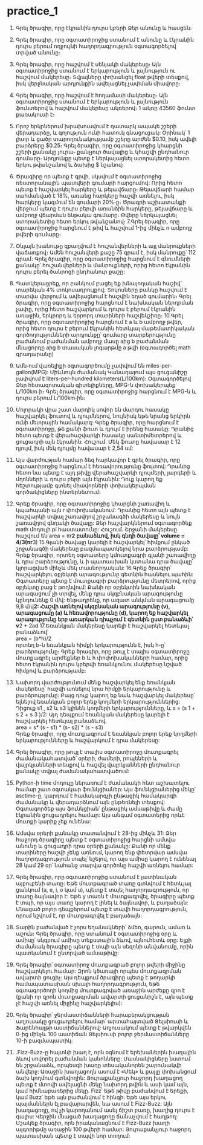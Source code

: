 # practice_1
1. Գրել ծրագիր, որը էկրանին դուրս կբերի Ձեր անունը և հասցեն։
2. Գրել ծրագիր, որը օգտատիրոջից ստանում է անունը և էկրանին դուրս բերում ողջույնի հաղորդագրություն օգտագործելով տրված անունը։
3. Գրել ծրագիր, որը հաշվում է սենյակի մակերեսը։ Այն օգտատիրոջից ստանում է երկարություն և լայնություն ու հաշվում մակերեսը։ Տվյալները փոխանցել float թվերի տեսքով, իսկ վերջնական արդյունքին ավելացնել չափման միավորը։
4. Գրել ծրագիր, որը հաշվում է հողամասի մակերեսը։ Այն օգտատիրոջից ստանում է երկարություն և լայնություն ֆունտերով և հաշվում մակերեսը ակռերով։ 1 ակռը 43560 ֆունտ քառակուսի է։
5. Որոշ երկրներում խրախուսվում է դատարկ ապակե շշերի վերադարձը, և գոյություն ունի հատուկ գնացուցակ։ Օրինակ՝ 1 լիտր և ցածր տարողունակությամբ շշերը արժեն $0.10, իսկ ավելի բարձրերը  $0.25։ Գրել ծրագիր, որը օգտատիրոջից կհարցնի շշերի քանակը յուրա֊ քանչյուր ծավալից և կհաշվի ընդհանուր գումարը։ Արդյունքը պետք է ներկայացնել ստորակետից հետո երկու թվանշանով և ձախից $ նշանով։ 
6. Ծրագիրը որ պետք է գրվի, սկսվում է օգտատիրոջից ռեստորանային պատվերի գումարի հարցումով։ Որից հետո պետք է հաշվարկել հարկերը և թեյավճարը։ Թեյավճարի համար սահմանված է 18%, առանց հարկերը հաշվի առնելու, իսկ հարկերը կազմում են գումարի 20%֊ը։ Ծրագրի աշխատանքի վերջում պետք է դուրս բերվի առանձին հարկերը, թեյավճարը և ամբողջ վճարման ենթակա գումարը։ Թվերը ներկայացնել ստորակետից հետո երկու թվանշանով։
7.Գրել ծրագիր, որը օգտատիրոջից հարցնում է թիվ և հաշվում 1-ից մինչև n ամբողջ թվերի գումարը։
8. Օնլայն խանութը զբաղվում է հուշանվերների և այլ մանրուքների վաճառքով։ Ամեն հուշանվերի քաշը 75 գրամ է, իսկ մանրուքը՝ 112 գրամ։ Գրել ծրագիր, որը օգտատիրոջից հարցնում է գնումների քանակը՝ հուշանվերների և մանրուքների, որից հետո էկրանին դուրս բերել ծանրոցի ընդհանուր քաշը։
9. Պատկերացրեք, որ բանկում բացել եք խնայողական հաշիվ՝ տարեկան 4% տոկոսադրույքով։ Տոկոսները բանկը հաշվում է տարվա վերջում և ավելացնում է հաշվին եղած գումարին։ Գրել ծրագիր, որը օգտատիրոջից հարցնում է նախնական ներդրման չափը, որից հետո հաշվարկում և դուրս է բերում էկրանին առաջին, երկրորդ և երրորդ տարիների հաշվեկշիռը։
10.Գրել ծրագիր, որը օգտատիրոջից հարցնում է a և b ամբողջ թվեր, որից հետո դուրս է բերում էկրանին հետևյալ մաթեմատիկական գործողությունների արդյունքը՝
գումարը
տարբերությունը
բաժանում
բաժանման ամբողջ մասը aից b
բաժանման մնացորդը aից b
տասական լոգարթմը a թվի (օգտագործել math գրադարանը)

11. Ամն֊ում վառելիքի օգտագործումը չափվում են miles-per-gallon(MPG): Միևնույն ժամանակ Կանադայում այս ցուցանիշը չափվում է liters-per-hundred kilometers(L/100km)։ Օգտագործելով Ձեր հետազոտական գիտելիքները, MPG-ն փոխակերպեք L/100km֊ի։ Գրել ծրագիր, որը օգտատիրոջից հարցնում է MPG-ն և դուրս բերում L/100km֊ին։
12.  Մոլորակի վրա շատ մարդիկ սովոր են մարդու հասակը հաշվարկել ֆուտով և դյույմներով, նույնիսկ եթե նրանց երկիրն ունի մետրային համակարգ: Գրեք ծրագիր, որը հարցնում է օգտատիրոջը, թե քանի ֆուտ և դյույմ է իրենց հասակը: Դրանից հետո պետք է վերահաշվարկի հասակը սանտիմետրերով և ցուցադրի այն էկրանին:                    Հուշում. Մեկ ֆուտը հավասար է 12 դյույմ, իսկ մեկ դյույմը հավասար է 2,54 սմ:
13. Այս վարժության համար ձեզ հարկավոր է գրել ծրագիր, որը օգտատիրոջից հարցնում է հեռավորությունը ֆուտով: Դրանից հետո նա պետք է այդ թիվը վերահաշվարկի դյույմերի, յարդերի և մղոնների և դուրս բերի այն էկրանին: Դուք կարող եք հեշտությամբ գտնել միավորների փոխակերպման գործակիցները ինտերնետում։
14. Գրեք ծրագիր, որը օգտատիրոջից կհարցնի շառավիղ և կպահպանի այն r փոփոխականում: Դրանից հետո այն պետք է հաշվարկի տվյալ շառավղով շրջանագծի մակերեսը և նույն շառավղով գնդակի ծավալը: Ձեր հաշվարկներում օգտագործեք math մոդուլի pi հաստատունը: Հուշում. Շրջանի մակերեսը հաշվում են area = πr**2 բանաձևով, իսկ գնդի ծավալը՝ volume = 4/3(πr**3)
15.Գլանի ծավալը կարելի է հաշվարկել՝ հիմքում ընկած շրջանագծի մակերեսը բազմապատկելով նրա բարձրությամբ: Գրեք ծրագիր, որտեղ օգտատերը կմուտքագրի գլանի շառավիղը և դրա բարձրությունը, և ի պատասխան կստանա դրա ծավալը՝ կլորացված մինչև մեկ տասնորդական:
16.Գրեք ծրագիր՝ հաշվարկելու օբյեկտի արագությունը գետնին հասնելու պահին: Օգտատերը պետք է մուտքագրի բարձրությունը մետրերով, որից օբյեկտը բաց է թողնվում: Քանի որ օբյեկտին նախնական արագացում չի տրվել, մենք դրա սկզբնական արագությունը կընդունենք 0 մ/վ: Ենթադրենք, որ ազատ անկման արագացումը 9,8 մ/վ**2: Հաշվի առնելով սկզբնական արագությունը (v), արագացումը (a) և հեռավորությունը (d), կարող եք հաշվարկել արագությունը երբ առարկան դիպչում է գետնին ըստ բանաձևի՝  v**2 + 2ad
17.Եռանկյան մակերեսը կարելի է հաշվարկել հետևյալ բանաձևով՝   
area = (b*h)/2                                                                                                       
որտեղ b-ն եռանկյան հիմքի երկարությունն է, իսկ h-ը՝ բարձրությունը։       Գրեք ծրագիր, որը թույլ է տալիս օգտատիրոջը մուտքագրել արժեքներ b և h փոփոխականների համար, որից հետո էկրանին դուրս կբերվի եռանկյունու մակերեսը նշված հիմքով և բարձրությամբ:
18. Նախորդ վարժությունում մենք հաշվարկել ենք եռանկյան մակերեսը՝ հաշվի առնելով նրա հիմքի երկարությունը և բարձրությունը: Բայց դուք կարող եք նաև հաշվարկել մակերեսը՝ ելնելով եռանկյան բոլոր երեք կողմերի երկարություններից: Դիցուք s1 , s2 և s3 կլինեն կողմերի երկարությունները, և s = (s 1 + s 2 + s 3 )/2: Այդ դեպքում եռանկյան մակերեսը կարելի է հաշվարկել հետևյալ բանաձևով.           
                   area = s* (s - s1) * (s- s2) * (s - s3)        
 Գրեք ծրագիր, որը մուտքագրում է եռանկյան բոլոր երեք կողմերի երկարությունները և հաշվարկում է դրա մակերեսը:
19. Գրել ծրագիր, որը թույլ է տալիս օգտատիրոջը մուտքագրել ժամանակահատված՝ օրերի, ժամերի, րոպեների և վայրկյանների տեսքով և հաշվել վայրկյանների ընդհանուր քանակը տվյալ ժամանակահատվածում:
20. Python-ի time մոդուլը ներառում է ժամանակի հետ աշխատելու համար շատ օգտակար ֆունկցիաներ: Այս ֆունկցիաներից մեկը՝ asctime-ը, կարդում է համակարգչի ընթացիկ համակարգի ժամանակը և վերադարձնում այն ​​ընթեռնելի տեսքով: Օգտագործեք այս ֆունկցիան՝ ընթացիկ ամսաթիվը և ժամը էկրանին ցուցադրելու համար: Այս անգամ օգտատերից որևէ մուտքի կարիք չեք ունենա:
21. Ամսվա օրերի քանակը տատանվում է 28-ից մինչև 31: Ձեր հաջորդ ծրագիրը պետք է օգտատիրոջից հարցնի ամսվա անունը և ցուցադրի դրա օրերի քանակը: Քանի որ մենք տարիները հաշվի չենք առնում, կարող ենք փետրվար ամսվա հաղորդագրություն տպել՝ նշելով, որ այս ամիսը կարող է ունենալ 28 կամ 29 օր՝ նահանջ տարվա գործոնը հաշվի առնելու համար:
22. Գրել ծրագիր, որը օգտատիրոջից ստանում է լատինական այբուբենի տառը: Եթե ​​մուտքագրած տառը գտնվում է հետևյալ ցանկում (a, e, i, o կամ u), պետք է տպել հաղորդագրություն, որ տառը ձայնավոր է: Եթե ​​y տառն է մուտքագրվել, ծրագիրը պետք է տպի, որ այս տառը կարող է լինել և ձայնավոր, և բաղաձայն: Մնացած բոլոր դեպքերում պետք է տպվի հաղորդագրություն, որում նշվում է, որ մուտքագրվել է բաղաձայն:
23.  Տարին բաժանված է չորս եղանակների՝ ձմեռ, գարուն, ամառ և աշուն։ Գրել ծրագիր, որը ստանում է օգտատիրոջից օրը և ամիսը՝ սկզբում ամիսը տեքստային ձևով, այնուհետև օրը: Ելքի ժամանակ ծրագիրը պետք է տպի ​​այն սեզոնի անվանումը, որին պատկանում է ընտրված ամսաթիվը:
24. Գրել ծրագիր՝ օգտատիրոջ մուտքագրած բոլոր թվերի միջինը հաշվարկելու համար: Զրոն կծառայի որպես մուտքագրման ավարտի ցուցիչ: Այս դեպքում ծրագիրը պետք է թողարկի համապատասխան սխալի հաղորդագրություն, եթե օգտագործողի կողմից մուտքագրված առաջին արժեքը զրո է (քանի որ զրոն մուտքագրման ավարտի ցուցանիշն է, այն պետք չէ հաշվի առնել միջինը հաշվարկելիս):
25. Գրել ծրագիր՝ ջերմաստիճանների հարաբերակցության աղյուսակը ցուցադրելու համար՝ արտահայտված Ցելսիուսի և Ֆարենհայթի աստիճաններով: Աղյուսակում պետք է թվարկվեն 0-ից մինչև 100 աստիճան Ցելսիուսի բոլոր ջերմաստիճանները 10-ի բազմապատիկ:
26. .Fizz-Buzz-ը հայտնի խաղ է, որն օգնում է երեխաներին խաղային ձևով սովորել բաժանման կանոնները: Մասնակիցները նստում են շրջանաձև, որպեսզի խաղը տեսականորեն շարունակվի անվերջ: Առաջին խաղացողն ասում է «Մեկ» և քայլը փոխանցում ձախ կողմում գտնվողին: Յուրաքանչյուր հաջորդ խաղացող պետք է մտովի ավելացնի մեկը նախորդ թվին և ասի կամ այն, կամ հիմնաբառերից մեկը. Fizz՝ եթե թիվը բաժանվում է երեքի, կամ Buzz՝ եթե այն բաժանվում է հինգի: Եթե ​​այս երկու պայմաններն էլ բավարարվեն, նա ասում է Fizz-Buzz: Այն խաղացողը, ով չի կարողանում ասել ճիշտ բառը, խաղից դուրս է գալիս: Վերջին մնացած խաղացողը ճանաչվում է հաղթող: Մշակեք ծրագիր, որն իրականացնում է Fizz-Buzz խաղի ալգորիթմը առաջին 100 թվերի համար: Յուրաքանչյուր հաջորդ պատասխան պետք է տպվի նոր տողում:
